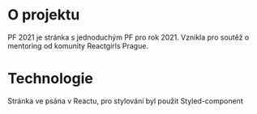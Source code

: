 # O projektu
PF 2021 je stránka s jednoduchým PF pro rok 2021. Vznikla pro soutěž o mentoring od komunity Reactgirls Prague.

# Technologie
Stránka ve psána v Reactu, pro stylování byl použit Styled-component

